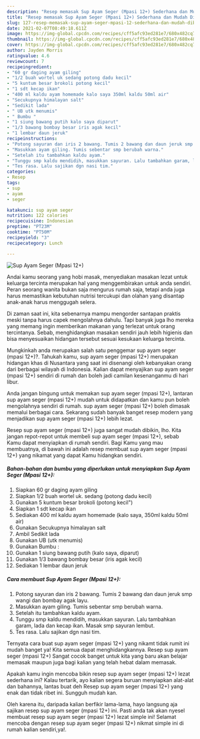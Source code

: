 ```yaml
---
description: "Resep memasak Sup Ayam Seger (Mpasi 12+) Sederhana dan Mudah Dibuat"
title: "Resep memasak Sup Ayam Seger (Mpasi 12+) Sederhana dan Mudah Dibuat"
slug: 127-resep-memasak-sup-ayam-seger-mpasi-12-sederhana-dan-mudah-dibuat
date: 2021-02-07T08:49:18.611Z
image: https://img-global.cpcdn.com/recipes/cff5afc93ed281e7/680x482cq70/sup-ayam-seger-mpasi-12-foto-resep-utama.jpg
thumbnail: https://img-global.cpcdn.com/recipes/cff5afc93ed281e7/680x482cq70/sup-ayam-seger-mpasi-12-foto-resep-utama.jpg
cover: https://img-global.cpcdn.com/recipes/cff5afc93ed281e7/680x482cq70/sup-ayam-seger-mpasi-12-foto-resep-utama.jpg
author: Jayden Morris
ratingvalue: 4.6
reviewcount: 7
recipeingredient:
- "60 gr daging ayam giling"
- "1/2 buah wortel uk sedang potong dadu kecil"
- "5 kuntum besar brokoli potong kecil"
- "1 sdt kecap ikan"
- "400 ml kaldu ayam homemade kalo saya 350ml kaldu 50ml air"
- "Secukupnya himalayan salt"
- "Sedikit lada"
- " UB utk menumis"
- " Bumbu "
- "1 siung bawang putih kalo saya diparut"
- "1/3 bawang bombay besar iris agak kecil"
- "1 lembar daun jeruk"
recipeinstructions:
- "Potong sayuran dan iris 2 bawang. Tumis 2 bawang dan daun jeruk smp wangi dan bombay agak layu."
- "Masukkan ayam giling. Tumis sebentar smp berubah warna."
- "Setelah itu tambahkan kaldu ayam."
- "Tunggu smp kaldu mendidih, masukkan sayuran. Lalu tambahkan garam, lada dan kecap ikan. Masak smp sayuran lembut."
- "Tes rasa. Lalu sajikan dgn nasi tim."
categories:
- Resep
tags:
- sup
- ayam
- seger

katakunci: sup ayam seger 
nutrition: 122 calories
recipecuisine: Indonesian
preptime: "PT23M"
cooktime: "PT50M"
recipeyield: "3"
recipecategory: Lunch

---
```



![Sup Ayam Seger (Mpasi 12+)](https://img-global.cpcdn.com/recipes/cff5afc93ed281e7/680x482cq70/sup-ayam-seger-mpasi-12-foto-resep-utama.jpg)

Andai kamu seorang yang hobi masak, menyediakan masakan lezat untuk keluarga tercinta merupakan hal yang menggembirakan untuk anda sendiri. Peran seorang  wanita bukan saja mengurus rumah saja, tetapi anda juga harus memastikan kebutuhan nutrisi tercukupi dan olahan yang disantap anak-anak harus menggugah selera.

Di zaman  saat ini, kita sebenarnya mampu mengorder santapan praktis meski tanpa harus capek mengolahnya dahulu. Tapi banyak juga lho mereka yang memang ingin memberikan makanan yang terlezat untuk orang tercintanya. Sebab, menghidangkan masakan sendiri jauh lebih higienis dan bisa menyesuaikan hidangan tersebut sesuai kesukaan keluarga tercinta. 



Mungkinkah anda merupakan salah satu penggemar sup ayam seger (mpasi 12+)?. Tahukah kamu, sup ayam seger (mpasi 12+) merupakan hidangan khas di Nusantara yang saat ini disenangi oleh kebanyakan orang dari berbagai wilayah di Indonesia. Kalian dapat menyajikan sup ayam seger (mpasi 12+) sendiri di rumah dan boleh jadi camilan kesenanganmu di hari libur.

Anda jangan bingung untuk memakan sup ayam seger (mpasi 12+), lantaran sup ayam seger (mpasi 12+) mudah untuk didapatkan dan kamu pun boleh mengolahnya sendiri di rumah. sup ayam seger (mpasi 12+) boleh dimasak memalui berbagai cara. Sekarang sudah banyak banget resep modern yang menjadikan sup ayam seger (mpasi 12+) lebih lezat.

Resep sup ayam seger (mpasi 12+) juga sangat mudah dibikin, lho. Kita jangan repot-repot untuk membeli sup ayam seger (mpasi 12+), sebab Kamu dapat menyiapkan di rumah sendiri. Bagi Kamu yang mau membuatnya, di bawah ini adalah resep membuat sup ayam seger (mpasi 12+) yang nikamat yang dapat Kamu hidangkan sendiri.

<!--inarticleads1-->

##### Bahan-bahan dan bumbu yang diperlukan untuk menyiapkan Sup Ayam Seger (Mpasi 12+):

1. Siapkan 60 gr daging ayam giling
1. Siapkan 1/2 buah wortel uk. sedang (potong dadu kecil)
1. Gunakan 5 kuntum besar brokoli (potong kecil&#34;)
1. Siapkan 1 sdt kecap ikan
1. Sediakan 400 ml kaldu ayam homemade (kalo saya, 350ml kaldu 50ml air)
1. Gunakan Secukupnya himalayan salt
1. Ambil Sedikit lada
1. Gunakan  UB (utk menumis)
1. Gunakan  Bumbu :
1. Gunakan 1 siung bawang putih (kalo saya, diparut)
1. Gunakan 1/3 bawang bombay besar (iris agak kecil)
1. Sediakan 1 lembar daun jeruk




<!--inarticleads2-->

##### Cara membuat Sup Ayam Seger (Mpasi 12+):

1. Potong sayuran dan iris 2 bawang. Tumis 2 bawang dan daun jeruk smp wangi dan bombay agak layu.
1. Masukkan ayam giling. Tumis sebentar smp berubah warna.
1. Setelah itu tambahkan kaldu ayam.
1. Tunggu smp kaldu mendidih, masukkan sayuran. Lalu tambahkan garam, lada dan kecap ikan. Masak smp sayuran lembut.
1. Tes rasa. Lalu sajikan dgn nasi tim.




Ternyata cara buat sup ayam seger (mpasi 12+) yang nikamt tidak rumit ini mudah banget ya! Kita semua dapat menghidangkannya. Resep sup ayam seger (mpasi 12+) Sangat cocok banget untuk kita yang baru akan belajar memasak maupun juga bagi kalian yang telah hebat dalam memasak.

Apakah kamu ingin mencoba bikin resep sup ayam seger (mpasi 12+) lezat sederhana ini? Kalau tertarik, ayo kalian segera buruan menyiapkan alat-alat dan bahannya, lantas buat deh Resep sup ayam seger (mpasi 12+) yang enak dan tidak ribet ini. Sungguh mudah kan. 

Oleh karena itu, daripada kalian berfikir lama-lama, hayo langsung aja sajikan resep sup ayam seger (mpasi 12+) ini. Pasti anda tak akan nyesel membuat resep sup ayam seger (mpasi 12+) lezat simple ini! Selamat mencoba dengan resep sup ayam seger (mpasi 12+) nikmat simple ini di rumah kalian sendiri,ya!.

